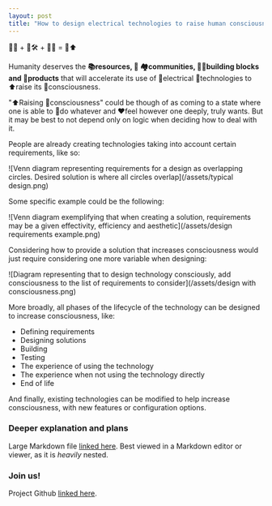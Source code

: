 ```yaml
---
layout: post
title: "How to design electrical technologies to raise human consciousness.\nOr 🤔 + 🛠️🔌 = 🧘⬆️"
---
```


🤔💡 + 🤔🛠️ + 🤔📱 = 🧘⬆️

Humanity deserves the **📚resources, 🤝 🏘️communities, 🧩🧱building blocks and 🛒products** that will accelerate its use of 🔌electrical 📱technologies to ⬆️raise its 🧘consciousness.

"⬆️Raising 🧘consciousness" could be though of as coming to a state where one is able to 🔨do whatever and ❤️feel however one deeply, truly wants. But it may be best to not depend only on logic when deciding how to deal with it.

People are already creating technologies taking into account certain requirements, like so:

![Venn diagram representing requirements for a design as overlapping circles. Desired solution is where all circles overlap](/assets/typical design.png)

Some specific example could be the following:

![Venn diagram exemplifying that when creating a solution, requirements may be a given effectivity, efficiency and aesthetic](/assets/design requirements example.png)

Considering how to provide a solution that increases consciousness would just require considering one more variable when designing:

![Diagram representing that to design technology consciously, add consciousness to the list of requirements to consider](/assets/design with consciousness.png)

More broadly, all phases of the lifecycle of the technology can be designed to increase consciousness, like:

- Defining requirements
- Designing solutions
- Building
- Testing
- The experience of using the technology
- The experience when not using the technology directly
- End of life

And finally, existing technologies can be modified to help increase consciousness, with new features or configuration options.

### Deeper explanation and plans

Large Markdown file [linked here](https://www.icloud.com/iclouddrive/0ebC_HBpcBhfMsapJQr1Fo3gA#use_electrical_technologies_to_expand_consciousness). Best viewed in a Markdown editor or viewer, as it is _heavily_ nested.

### Join us!

Project Github [linked here](https://github.com/fernandoaestrella/raise-consciousnes-with-technology).